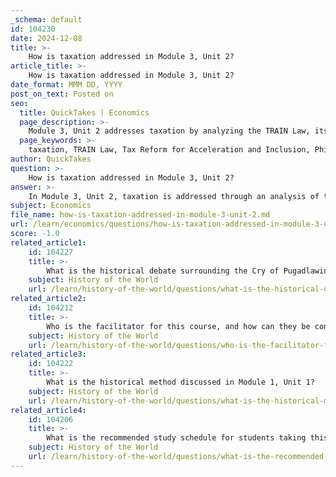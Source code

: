 ```yaml
---
_schema: default
id: 104230
date: 2024-12-08
title: >-
    How is taxation addressed in Module 3, Unit 2?
article_title: >-
    How is taxation addressed in Module 3, Unit 2?
date_format: MMM DD, YYYY
post_on_text: Posted on
seo:
  title: QuickTakes | Economics
  page_description: >-
    Module 3, Unit 2 addresses taxation by analyzing the TRAIN Law, its historical context in the Philippines, and its socio-economic implications, encouraging critical thinking and engagement with the material.
  page_keywords: >-
    taxation, TRAIN Law, Tax Reform for Acceleration and Inclusion, Philippines, tax system, history of taxation, socio-economic implications, pre-colonial, Spanish era, progressivity, analysis, education, critical thinking
author: QuickTakes
question: >-
    How is taxation addressed in Module 3, Unit 2?
answer: >-
    In Module 3, Unit 2, taxation is addressed through an analysis of the Tax Reform for Acceleration and Inclusion (TRAIN) Law, which was enacted in 2017. The module provides a comprehensive overview of the evolution of taxation in the Philippines, tracing its roots from pre-colonial times when tribes paid tributes to chieftains, through the Spanish era with the imposition of buwis, to the current tax system governed by the TRAIN Law.\n\nThe unit emphasizes the importance of understanding the benefits and challenges associated with the TRAIN Law. It encourages students to reflect on the law's goals, particularly its aim to improve the progressivity of the tax system. Students are instructed to analyze the implications of the law, considering both its intended and unintended consequences on society.\n\nAdditionally, the module includes activities that require students to fill out tables and answer questions related to the TRAIN Law, fostering critical thinking and engagement with the material. Overall, Module 3, Unit 2 serves as a vital resource for understanding the complexities of taxation in the context of Philippine history and its socio-economic implications.
subject: Economics
file_name: how-is-taxation-addressed-in-module-3-unit-2.md
url: /learn/economics/questions/how-is-taxation-addressed-in-module-3-unit-2
score: -1.0
related_article1:
    id: 104227
    title: >-
        What is the historical debate surrounding the Cry of Pugadlawin or Balintawak in Module 2, Unit 3?
    subject: History of the World
    url: /learn/history-of-the-world/questions/what-is-the-historical-debate-surrounding-the-cry-of-pugadlawin-or-balintawak-in-module-2-unit-3
related_article2:
    id: 104212
    title: >-
        Who is the facilitator for this course, and how can they be contacted?
    subject: History of the World
    url: /learn/history-of-the-world/questions/who-is-the-facilitator-for-this-course-and-how-can-they-be-contacted
related_article3:
    id: 104222
    title: >-
        What is the historical method discussed in Module 1, Unit 1?
    subject: History of the World
    url: /learn/history-of-the-world/questions/what-is-the-historical-method-discussed-in-module-1-unit-1
related_article4:
    id: 104206
    title: >-
        What is the recommended study schedule for students taking this course?
    subject: History of the World
    url: /learn/history-of-the-world/questions/what-is-the-recommended-study-schedule-for-students-taking-this-course
---
```


&nbsp;